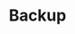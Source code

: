 ---
layout: default
nav_order: 7
parent: Installing CluedIn
grand_parent: Deployment
permalink: /deployment/installing-cluedin/backup
title: Backup
tags: ["deployment", "kubernetes", "backup"]
last_modified: "2021-09-20"
---